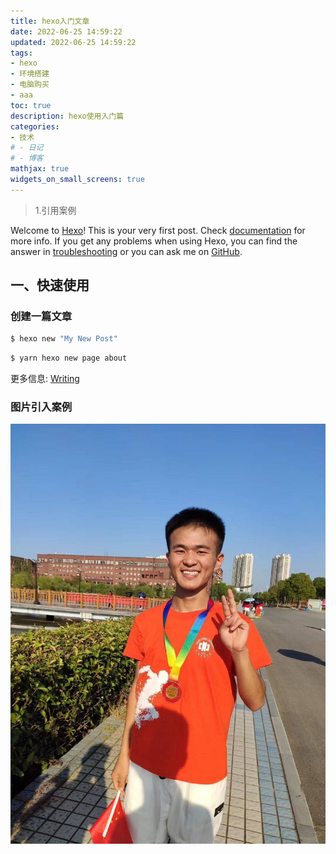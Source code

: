 ```yaml
---
title: hexo入门文章
date: 2022-06-25 14:59:22
updated: 2022-06-25 14:59:22
tags: 
- hexo
- 环境搭建
- 电脑购买
- aaa
toc: true
description: hexo使用入门篇
categories: 
- 技术 
# - 日记
# - 博客
mathjax: true  
widgets_on_small_screens: true
---
```

<blockquote>1.引用案例</blockquote>

Welcome to [Hexo](https://hexo.io/)! This is your very first post. Check [documentation](https://hexo.io/docs/) for more info. If you get any problems when using Hexo, you can find the answer in [troubleshooting](https://hexo.io/docs/troubleshooting.html) or you can ask me on [GitHub](https://github.com/hexojs/hexo/issues).

## 一、快速使用

### 创建一篇文章

``` bash
$ hexo new "My New Post"
```

``` bash
$ yarn hexo new page about
```

更多信息: [Writing](https://hexo.io/docs/writing.html)


### 图片引入案例

![王朋坤](./2022-06-25-hexo入门文章/王朋坤.jpg)

### 
